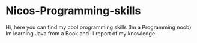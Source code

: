 # Nicos-Programming-skills
Hi, here you can find my cool programming skills (Im a Programming noob)
Im learning Java from a Book and ill report of my knowledge
